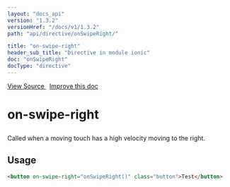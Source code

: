 ```yaml
---
layout: "docs_api"
version: "1.3.2"
versionHref: "/docs/v1/1.3.2"
path: "api/directive/onSwipeRight/"

title: "on-swipe-right"
header_sub_title: "Directive in module ionic"
doc: "onSwipeRight"
docType: "directive"
---
```


<div class="improve-docs">
<a href='https://github.com/ionic-team/ionic-v1/blob/master/js/angular/directive/gesture.js#L233'>
View Source
</a>
&nbsp;
<a href='https://github.com/ionic-team/ionic-v1/edit/master/js/angular/directive/gesture.js#L233'>
Improve this doc
</a>
</div>




<h1 class="api-title">

on-swipe-right



</h1>





Called when a moving touch has a high velocity moving to the right.









<h2 id="usage">Usage</h2>

```html
<button on-swipe-right="onSwipeRight()" class="button">Test</button>
```









